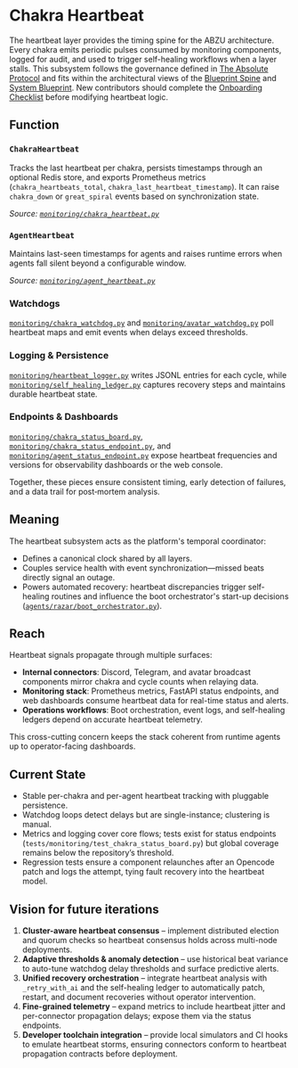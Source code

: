 # Chakra Heartbeat

The heartbeat layer provides the timing spine for the ABZU architecture. Every chakra emits periodic pulses consumed by monitoring components, logged for audit, and used to trigger self-healing workflows when a layer stalls. This subsystem follows the governance defined in [The Absolute Protocol](The_Absolute_Protocol.md) and fits within the architectural views of the [Blueprint Spine](blueprint_spine.md) and [System Blueprint](system_blueprint.md). New contributors should complete the [Onboarding Checklist](onboarding/README.md) before modifying heartbeat logic.

## Function

### `ChakraHeartbeat`
Tracks the last heartbeat per chakra, persists timestamps through an optional Redis store, and exports Prometheus metrics (`chakra_heartbeats_total`, `chakra_last_heartbeat_timestamp`). It can raise `chakra_down` or `great_spiral` events based on synchronization state.

*Source: [`monitoring/chakra_heartbeat.py`](../monitoring/chakra_heartbeat.py)*

### `AgentHeartbeat`
Maintains last-seen timestamps for agents and raises runtime errors when agents fall silent beyond a configurable window.

*Source: [`monitoring/agent_heartbeat.py`](../monitoring/agent_heartbeat.py)*

### Watchdogs
[`monitoring/chakra_watchdog.py`](../monitoring/chakra_watchdog.py) and [`monitoring/avatar_watchdog.py`](../monitoring/avatar_watchdog.py) poll heartbeat maps and emit events when delays exceed thresholds.

### Logging & Persistence
[`monitoring/heartbeat_logger.py`](../monitoring/heartbeat_logger.py) writes JSONL entries for each cycle, while [`monitoring/self_healing_ledger.py`](../monitoring/self_healing_ledger.py) captures recovery steps and maintains durable heartbeat state.

### Endpoints & Dashboards
[`monitoring/chakra_status_board.py`](../monitoring/chakra_status_board.py), [`monitoring/chakra_status_endpoint.py`](../monitoring/chakra_status_endpoint.py), and [`monitoring/agent_status_endpoint.py`](../monitoring/agent_status_endpoint.py) expose heartbeat frequencies and versions for observability dashboards or the web console.

Together, these pieces ensure consistent timing, early detection of failures, and a data trail for post‑mortem analysis.

## Meaning
The heartbeat subsystem acts as the platform's temporal coordinator:

- Defines a canonical clock shared by all layers.
- Couples service health with event synchronization—missed beats directly signal an outage.
- Powers automated recovery: heartbeat discrepancies trigger self-healing routines and influence the boot orchestrator's start-up decisions ([`agents/razar/boot_orchestrator.py`](../agents/razar/boot_orchestrator.py)).

## Reach
Heartbeat signals propagate through multiple surfaces:

- **Internal connectors**: Discord, Telegram, and avatar broadcast components mirror chakra and cycle counts when relaying data.
- **Monitoring stack**: Prometheus metrics, FastAPI status endpoints, and web dashboards consume heartbeat data for real-time status and alerts.
- **Operations workflows**: Boot orchestration, event logs, and self-healing ledgers depend on accurate heartbeat telemetry.

This cross-cutting concern keeps the stack coherent from runtime agents up to operator-facing dashboards.

## Current State
- Stable per-chakra and per-agent heartbeat tracking with pluggable persistence.
- Watchdog loops detect delays but are single-instance; clustering is manual.
- Metrics and logging cover core flows; tests exist for status endpoints (`tests/monitoring/test_chakra_status_board.py`) but global coverage remains below the repository’s threshold.
- Regression tests ensure a component relaunches after an Opencode patch and logs the attempt, tying fault recovery into the heartbeat model.

## Vision for future iterations
1. **Cluster-aware heartbeat consensus** – implement distributed election and quorum checks so heartbeat consensus holds across multi-node deployments.
2. **Adaptive thresholds & anomaly detection** – use historical beat variance to auto-tune watchdog delay thresholds and surface predictive alerts.
3. **Unified recovery orchestration** – integrate heartbeat analysis with `_retry_with_ai` and the self-healing ledger to automatically patch, restart, and document recoveries without operator intervention.
4. **Fine-grained telemetry** – expand metrics to include heartbeat jitter and per-connector propagation delays; expose them via the status endpoints.
5. **Developer toolchain integration** – provide local simulators and CI hooks to emulate heartbeat storms, ensuring connectors conform to heartbeat propagation contracts before deployment.
